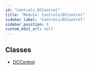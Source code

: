 ```yaml
---
id: "Controls_DCControl"
title: "Module: Controls/DCControl"
sidebar_label: "Controls/DCControl"
sidebar_position: 0
custom_edit_url: null
---
```


## Classes

- [DCControl](../classes/Controls_DCControl.DCControl.md)
